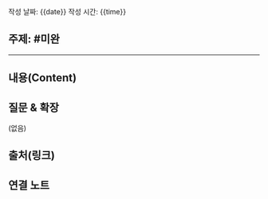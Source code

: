 작성 날짜: {{date}}
작성 시간: {{time}}

## 주제: #미완

----
## 내용(Content)


## 질문 & 확장

(없음)

## 출처(링크)


## 연결 노트










